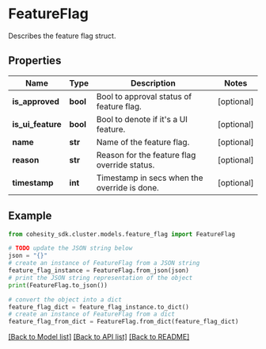 # FeatureFlag

Describes the feature flag struct.

## Properties

Name | Type | Description | Notes
------------ | ------------- | ------------- | -------------
**is_approved** | **bool** | Bool to approval status of feature flag. | [optional] 
**is_ui_feature** | **bool** | Bool to denote if it&#39;s a UI feature. | [optional] 
**name** | **str** | Name of the feature flag. | [optional] 
**reason** | **str** | Reason for the feature flag override status. | [optional] 
**timestamp** | **int** | Timestamp in secs when the override is done. | [optional] 

## Example

```python
from cohesity_sdk.cluster.models.feature_flag import FeatureFlag

# TODO update the JSON string below
json = "{}"
# create an instance of FeatureFlag from a JSON string
feature_flag_instance = FeatureFlag.from_json(json)
# print the JSON string representation of the object
print(FeatureFlag.to_json())

# convert the object into a dict
feature_flag_dict = feature_flag_instance.to_dict()
# create an instance of FeatureFlag from a dict
feature_flag_from_dict = FeatureFlag.from_dict(feature_flag_dict)
```
[[Back to Model list]](../README.md#documentation-for-models) [[Back to API list]](../README.md#documentation-for-api-endpoints) [[Back to README]](../README.md)


